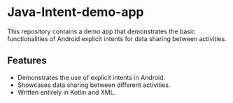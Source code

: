 ﻿# Java-Intent-demo-app

This repository contains a demo app that demonstrates the basic functionalities of Android explicit intents for data sharing between activities.


## Features
- Demonstrates the use of explicit intents in Android.
- Showcases data sharing between different activities.
- Written entirely in Kotlin and XML.
